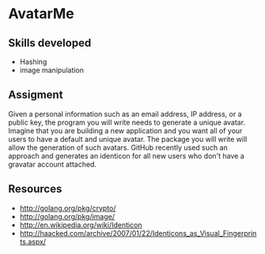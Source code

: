 # AvatarMe

## Skills developed

* Hashing
* image manipulation

## Assigment

Given a personal information such as an email address, IP address, or a
public key, the program you will write needs to generate a unique avatar.
Imagine that you are building a new application and you want all of your
users to have a default and unique avatar. The package you will write
will allow the generation of such avatars. GitHub recently used such an
approach and generates an identicon for all new users who don't have a
gravatar account attached.

## Resources

* http://golang.org/pkg/crypto/
* http://golang.org/pkg/image/
* http://en.wikipedia.org/wiki/Identicon
* http://haacked.com/archive/2007/01/22/Identicons_as_Visual_Fingerprints.aspx/